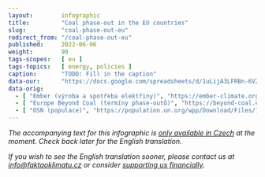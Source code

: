 ```yaml
---
layout:        infographic
title:         "Coal phase-out in the EU countries"
slug:          "coal-phase-out-eu"
redirect_from: "/coal-phase-out-eu"
published:     2022-06-06
weight:        90
tags-scopes:   [ eu ]
tags-topics:   [ energy, policies ]
caption:       "TODO: Fill in the caption"
data-our:      "https://docs.google.com/spreadsheets/d/1uLijA3LFRBn-6V26g2iLkRupLiln3333uhhNW6A4OLg/edit?usp=sharing"
data-orig:
  - [ "Ember (výroba a spotřeba elektřiny)", "https://ember-climate.org/project/data-global-electricity-review/" ]
  - [ "Europe Beyond Coal (termíny phase-outů)", "https://beyond-coal.eu/coal-exit-tracker/?type=maps&layer=4" ]
  - [ "OSN (populace)", "https://population.un.org/wpp/Download/Files/1_Indicators%20(Standard)/EXCEL_FILES/1_Population/WPP2019_POP_F01_1_TOTAL_POPULATION_BOTH_SEXES.xlsx" ]
---
```


_The accompanying text for this infographic is [only available in Czech](https://faktaoklimatu.cz/infografiky/uhelny-phaseout-eu) at the moment. Check back later for the English translation._

_If you wish to see the English translation sooner, please contact us at [info@faktaoklimatu.cz](mailto:info@faktaoklimatu.cz) or consider [supporting us financially](https://www.darujme.cz/projekt/1203742)._
